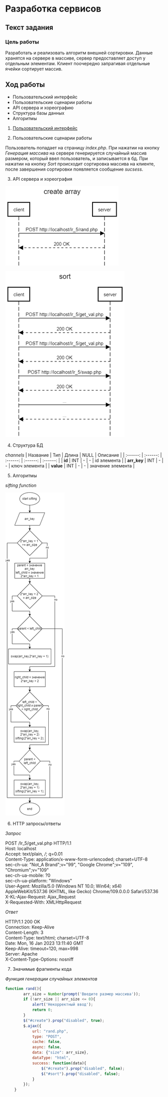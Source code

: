 # Разработка сервисов
## Текст задания
### Цель работы
Разработать и реализовать алгоритм внешней сортировки. Данные хранятся на сервере в массиве, сервер предоставляет доступ у отдельным элементам. Клиент поочередно запрагивая отдельные ячейки сортирует массив.
## Ход работы
- Пользовательский интерфейс
- Пользовательские сценарии работы
- API сервера и хореографию
- Структура базы данных
- Алгоритмы
1) [Пользовательский интерфейс](https://www.figma.com/file/K0ytuFkRz6E7kOl94lphk5/IS_lr_5?node-id=0%3A1&t=hlb9PNjFaMZ6ZAff-1)

2) Пользовательские сценарии работы

Пользователь попадает на страницу *index.php*. При нажатии на кнопку *Генерация массива* на сервере генерируется случайный массив размером, который ввел пользователь, и записывается в бд. При нажатии на кнопку *Sort* происходит сортировка массива на клиенте, после завершения сортировки появляется сообщение *sucsess*.

3. API сервера и хореография

![Генерация массива](create_array.png)

![Сортировка](sort.png)

4. Структура БД

*channels*
| Название | Тип | Длина | NULL | Описание |
| :------: | :------: | :------: | :------: | :------: |
| **id** | INT | - | - | id элемента |
| **arr_key** | INT | - | - | ключ элемента |
| **value** | INT | - | - | значение элемента |

5. Алгоритмы

*sifting function*

![sifting](sifting.png)

6. HTTP запросы/ответы

*Запрос*

POST /lr_5/get_val.php HTTP/1.1 <br>
Host: localhost <br>
Accept: text/plain, */*; q=0.01 <br>
Content-Type: application/x-www-form-urlencoded; charset=UTF-8 <br>
sec-ch-ua: "Not_A Brand";v="99", "Google Chrome";v="109", "Chromium";v="109" <br>
sec-ch-ua-mobile: ?0 <br>
sec-ch-ua-platform: "Windows" <br>
User-Agent: Mozilla/5.0 (Windows NT 10.0; Win64; x64) AppleWebKit/537.36 (KHTML, like Gecko) Chrome/109.0.0.0 Safari/537.36 <br>
X-KL-Ajax-Request: Ajax_Request <br>
X-Requested-With: XMLHttpRequest <br>

*Ответ*

HTTP/1.1 200 OK <br>
Connection: Keep-Alive <br>
Content-Length: 3 <br>
Content-Type: text/html; charset=UTF-8 <br>
Date: Mon, 16 Jan 2023 13:11:40 GMT <br>
Keep-Alive: timeout=120, max=998 <br>
Server: Apache <br>
X-Content-Type-Options: nosniff <br>

7. Значимые фрагменты кода

*Функция генерации случайных элементов*
```js
function rand(){
        arr_size = Number(prompt('Введите размер массива'));
        if (!arr_size || arr_size <= 0){
            alert('Некорректный ввод');
            return 0;
        }
        $("#create").prop("disabled", true);
        $.ajax({
            url: "rand.php",
            type: "POST",
            cache: false,
            async: false,
            data: {"size": arr_size},
            dataType: "html",
            success: function(data){
                $("#create").prop("disabled", false);
                $("#sort").prop("disabled", false);
            }
        });
    }
```
